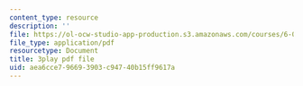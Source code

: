 ```yaml
---
content_type: resource
description: ''
file: https://ol-ocw-studio-app-production.s3.amazonaws.com/courses/6-00-introduction-to-computer-science-and-programming-fall-2008/aea6cce796693903c94740b15ff9617a_raTzkzML31w.pdf
file_type: application/pdf
resourcetype: Document
title: 3play pdf file
uid: aea6cce7-9669-3903-c947-40b15ff9617a
---
```

